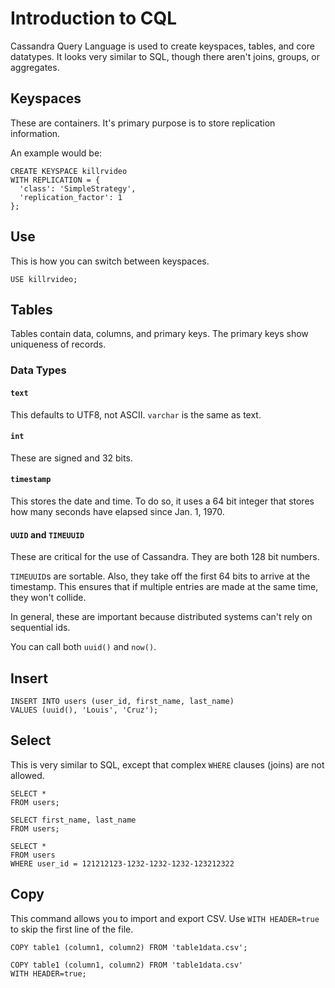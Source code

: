 # Introduction to CQL

Cassandra Query Language is used to create keyspaces, tables, and core datatypes.
It looks very similar to SQL, though there aren't joins, groups, or aggregates.

## Keyspaces

These are containers.
It's primary purpose is to store replication information.

An example would be:

```cql
CREATE KEYSPACE killrvideo
WITH REPLICATION = {
  'class': 'SimpleStrategy',
  'replication_factor': 1
};
```

## Use

This is how you can switch between keyspaces.

```cql
USE killrvideo;
```

## Tables

Tables contain data, columns, and primary keys.
The primary keys show uniqueness of records.

### Data Types

#### `text`

This defaults to UTF8, not ASCII.
`varchar` is the same as text.

#### `int`

These are signed and 32 bits.

#### `timestamp`

This stores the date and time.
To do so, it uses a 64 bit integer that stores how many seconds have elapsed since Jan. 1, 1970.

#### `UUID` and `TIMEUUID`

These are critical for the use of Cassandra.
They are both 128 bit numbers.

`TIMEUUID`s are sortable.
Also, they take off the first 64 bits to arrive at the timestamp.
This ensures that if multiple entries are made at the same time, they won't collide.

In general, these are important because distributed systems can't rely on sequential ids.

You can call both `uuid()` and `now()`.

## Insert

```cql
INSERT INTO users (user_id, first_name, last_name)
VALUES (uuid(), 'Louis', 'Cruz');
```

## Select

This is very similar to SQL, except that complex `WHERE` clauses (joins) are not allowed.

```cql
SELECT *
FROM users;

SELECT first_name, last_name
FROM users;

SELECT *
FROM users
WHERE user_id = 121212123-1232-1232-1232-123212322
```

## Copy

This command allows you to import and export CSV.
Use `WITH HEADER=true` to skip the first line of the file.

```cql
COPY table1 (column1, column2) FROM 'table1data.csv';

COPY table1 (column1, column2) FROM 'table1data.csv'
WITH HEADER=true;
```
